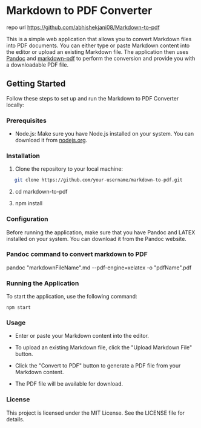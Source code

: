 # Markdown to PDF Converter

repo url https://github.com/abhishekjani08/Markdown-to-pdf

This is a simple web application that allows you to convert Markdown files into PDF documents. You can either type or paste Markdown content into the editor or upload an existing Markdown file. The application then uses [Pandoc](https://pandoc.org/) and [markdown-pdf](https://www.npmjs.com/package/markdown-pdf) to perform the conversion and provide you with a downloadable PDF file.

## Getting Started

Follow these steps to set up and run the Markdown to PDF Converter locally:

### Prerequisites

- Node.js: Make sure you have Node.js installed on your system. You can download it from [nodejs.org](https://nodejs.org/).

### Installation

1. Clone the repository to your local machine:

```bash
   git clone https://github.com/your-username/markdown-to-pdf.git
```

2. cd markdown-to-pdf

3. npm install

### Configuration
Before running the application, make sure that you have Pandoc and LATEX installed on your system. You can download it from the Pandoc website.

### Pandoc command to convert markdown to PDF
pandoc "markdownFileName".md --pdf-engine=xelatex -o "pdfName".pdf

### Running the Application
To start the application, use the following command:

```
npm start
```

### Usage

- Enter or paste your Markdown content into the editor.

- To upload an existing Markdown file, click the "Upload Markdown File" button.

- Click the "Convert to PDF" button to generate a PDF file from your Markdown content.

- The PDF file will be available for download.

### License
This project is licensed under the MIT License. See the LICENSE file for details.
